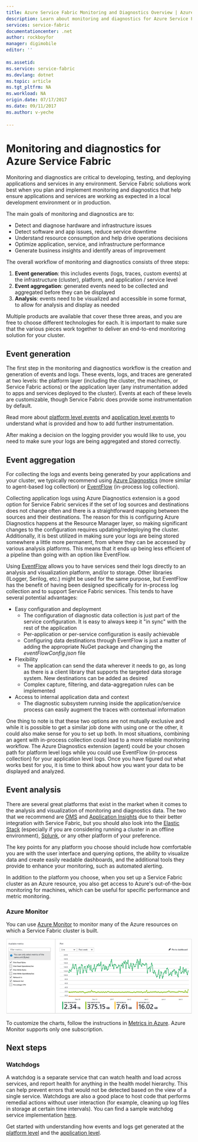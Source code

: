 ```yaml
---
title: Azure Service Fabric Monitoring and Diagnostics Overview | Azure
description: Learn about monitoring and diagnostics for Azure Service Fabric clusters, applications, and services.
services: service-fabric
documentationcenter: .net
author: rockboyfor
manager: digimobile
editor: ''

ms.assetid:
ms.service: service-fabric
ms.devlang: dotnet
ms.topic: article
ms.tgt_pltfrm: NA
ms.workload: NA
origin.date: 07/17/2017
ms.date: 09/11/2017
ms.author: v-yeche

---
```


# Monitoring and diagnostics for Azure Service Fabric

Monitoring and diagnostics are critical to developing, testing, and deploying applications and services in any environment. Service Fabric solutions work best when you plan and implement monitoring and diagnostics that help ensure applications and services are working as expected in a local development environment or in production.

The main goals of monitoring and diagnostics are to:
* Detect and diagnose hardware and infrastructure issues
* Detect software and app issues, reduce service downtime
* Understand resource consumption and help drive operations decisions
* Optimize application, service, and infrastructure performance
* Generate business insights and identify areas of improvement

The overall workflow of monitoring and diagnostics consists of three steps:

1. **Event generation**: this includes events (logs, traces, custom events) at the infrastructure (cluster), platform, and application / service level
2. **Event aggregation**: generated events need to be collected and aggregated before they can be displayed
3. **Analysis**: events need to be visualized and accessible in some format, to allow for analysis and display as needed

Multiple products are available that cover these three areas, and you are free to choose different technologies for each. It is important to make sure that the various pieces work together to deliver an end-to-end monitoring solution for your cluster.

## Event generation

The first step in the monitoring and diagnostics workflow is the creation and generation of events and logs. These events, logs, and traces are generated at two levels: the platform layer (including the cluster, the machines, or Service Fabric actions) or the application layer (any instrumentation added to apps and services deployed to the cluster). Events at each of these levels are customizable, though Service Fabric does provide some instrumentation by default.

Read more about [platform level events](service-fabric-diagnostics-event-generation-infra.md) and [application level events](service-fabric-diagnostics-event-generation-app.md) to understand what is provided and how to add further instrumentation.

After making a decision on the logging provider you would like to use, you need to make sure your logs are being aggregated and stored correctly.

## Event aggregation

For collecting the logs and events being generated by your applications and your cluster, we typically recommend using [Azure Diagnostics](service-fabric-diagnostics-event-aggregation-wad.md) (more similar to agent-based log collection) or [EventFlow](service-fabric-diagnostics-event-aggregation-eventflow.md) (in-process log collection).

Collecting application logs using Azure Diagnostics extension is a good option for Service Fabric services if the set of log sources and destinations does not change often and there is a straightforward mapping between the sources and their destinations. The reason for this is configuring Azure Diagnostics happens at the Resource Manager layer, so making significant changes to the configuration requires updating/redeploying the cluster. Additionally, it is best utilized in making sure your logs are being stored somewhere a little more permanent, from where they can be accessed by various analysis platforms. This means that it ends up being less efficient of a pipeline than going with an option like EventFlow.

Using [EventFlow](https://github.com/Azure/diagnostics-eventflow) allows you to have services send their logs directly to an analysis and visualization platform, and/or to storage. Other libraries (ILogger, Serilog, etc.) might be used for the same purpose, but EventFlow has the benefit of having been designed specifically for in-process log collection and to support Service Fabric services. This tends to have several potential advantages:

* Easy configuration and deployment
    * The configuration of diagnostic data collection is just part of the service configuration. It is easy to always keep it "in sync" with the rest of the application
    * Per-application or per-service configuration is easily achievable
    * Configuring data destinations through EventFlow is just a matter of adding the appropriate NuGet package and changing the *eventFlowConfig.json* file
* Flexibility
    * The application can send the data wherever it needs to go, as long as there is a client library that supports the targeted data storage system. New destinations can be added as desired
    * Complex capture, filtering, and data-aggregation rules can be implemented
* Access to internal application data and context
    * The diagnostic subsystem running inside the application/service process can easily augment the traces with contextual information

One thing to note is that these two options are not mutually exclusive and while it is possible to get a similar job done with using one or the other, it could also make sense for you to set up both. In most situations, combining an agent with in-process collection could lead to a more reliable monitoring workflow. The Azure Diagnostics extension (agent) could be your chosen path for platform level logs while you could use EventFlow (in-process collection) for your application level logs. Once you have figured out what works best for you, it is time to think about how you want your data to be displayed and analyzed.

## Event analysis

There are several great platforms that exist in the market when it comes to the analysis and visualization of monitoring and diagnostics data. The two that we recommend are [OMS](service-fabric-diagnostics-event-analysis-oms.md) and [Application Insights](service-fabric-diagnostics-event-analysis-appinsights.md) due to their better integration with Service Fabric, but you should also look into the [Elastic Stack](https://www.elastic.co/products) (especially if you are considering running a cluster in an offline environment), [Splunk](https://www.splunk.com/), or any other platform of your preference.

The key points for any platform you choose should include how comfortable you are with the user interface and querying options, the ability to visualize data and create easily readable dashboards, and the additional tools they provide to enhance your monitoring, such as automated alerting.

In addition to the platform you choose, when you set up a Service Fabric cluster as an Azure resource, you also get access to Azure's out-of-the-box monitoring for machines, which can be useful for specific performance and metric monitoring.

### Azure Monitor

You can use [Azure Monitor](../monitoring-and-diagnostics/monitoring-overview.md) to monitor many of the Azure resources on which a Service Fabric cluster is built.
<!-- Not Available [virtual machine scale set](../monitoring-and-diagnostics/monitoring-supported-metrics.md#microsoftcomputevirtualmachinescalesets) -->
<!-- Not Available [virtual machines](../monitoring-and-diagnostics/monitoring-supported-metrics.md#microsoftcomputevirtualmachinescalesetsvirtualmachines) -->
![Azure portal view of collected metric information](media/service-fabric-diagnostics-overview/azure-monitoring-metrics.png)

To customize the charts, follow the instructions in [Metrics in Azure](../monitoring-and-diagnostics/insights-how-to-customize-monitoring.md). Azure Monitor supports only one subscription. 
<!-- Not Avaialble [Log Analytics](/log-analytics/) -->
<!-- Remove on (../monitoring-and-diagnostics/insights-alerts-portal.md). -->
<!-- Remove on (../monitoring-and-diagnostics/insights-webhooks-alerts.md) -->

## Next steps

### Watchdogs

A watchdog is a separate service that can watch health and load across services, and report health for anything in the health model hierarchy. This can help prevent errors that would not be detected based on the view of a single service. Watchdogs are also a good place to host code that performs remedial actions without user interaction (for example, cleaning up log files in storage at certain time intervals). You can find a sample watchdog service implementation [here](https://github.com/Azure-Samples/service-fabric-watchdog-service).

Get started with understanding how events and logs get generated at the [platform level](service-fabric-diagnostics-event-generation-infra.md) and the [application level](service-fabric-diagnostics-event-generation-app.md).

<!--Update_Description: update meta properties, wording update-->